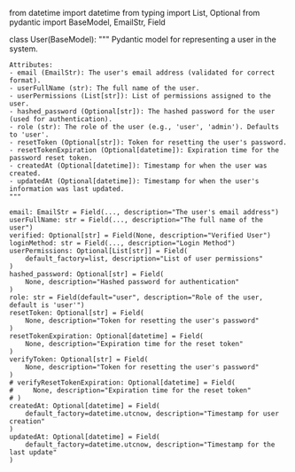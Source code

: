 from datetime import datetime
from typing import List, Optional
from pydantic import BaseModel, EmailStr, Field


class User(BaseModel):
    """
    Pydantic model for representing a user in the system.

    Attributes:
    - email (EmailStr): The user's email address (validated for correct format).
    - userFullName (str): The full name of the user.
    - userPermissions (List[str]): List of permissions assigned to the user.
    - hashed_password (Optional[str]): The hashed password for the user (used for authentication).
    - role (str): The role of the user (e.g., 'user', 'admin'). Defaults to 'user'.
    - resetToken (Optional[str]): Token for resetting the user's password.
    - resetTokenExpiration (Optional[datetime]): Expiration time for the password reset token.
    - createdAt (Optional[datetime]): Timestamp for when the user was created.
    - updatedAt (Optional[datetime]): Timestamp for when the user's information was last updated.
    """

    email: EmailStr = Field(..., description="The user's email address")
    userFullName: str = Field(..., description="The full name of the user")
    verified: Optional[str] = Field(None, description="Verified User")
    loginMethod: str = Field(..., description="Login Method")
    userPermissions: Optional[List[str]] = Field(
        default_factory=list, description="List of user permissions"
    )
    hashed_password: Optional[str] = Field(
        None, description="Hashed password for authentication"
    )
    role: str = Field(default="user", description="Role of the user, default is 'user'")
    resetToken: Optional[str] = Field(
        None, description="Token for resetting the user's password"
    )
    resetTokenExpiration: Optional[datetime] = Field(
        None, description="Expiration time for the reset token"
    )
    verifyToken: Optional[str] = Field(
        None, description="Token for resetting the user's password"
    )
    # verifyResetTokenExpiration: Optional[datetime] = Field(
    #     None, description="Expiration time for the reset token"
    # )
    createdAt: Optional[datetime] = Field(
        default_factory=datetime.utcnow, description="Timestamp for user creation"
    )
    updatedAt: Optional[datetime] = Field(
        default_factory=datetime.utcnow, description="Timestamp for the last update"
    )
